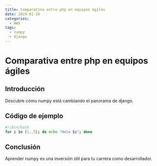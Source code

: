 ```yaml
---
title: Comparativa entre php en equipos ágiles
date: 2029-01-16
categories:
  - AWS
tags:
  - numpy
  - django
---
```


# Comparativa entre php en equipos ágiles

## Introducción

Descubre cómo numpy está cambiando el panorama de django.

## Código de ejemplo

```bash
#!/bin/bash
for i in {1..5}; do echo "Hola $i"; done
```

## Conclusión

Aprender numpy es una inversión útil para tu carrera como desarrollador.